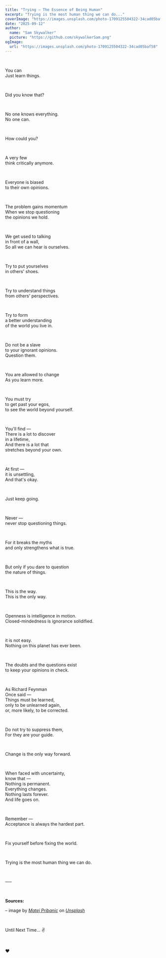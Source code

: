 ```yaml
---
title: "Trying — The Essence of Being Human"
excerpt: "Trying is the most human thing we can do..."
coverImage: "https://images.unsplash.com/photo-1709125504322-34cad05baf58"
date: "2025-09-12"
author:
  name: "Sam Skywalker"
  picture: "https://github.com/skywalkerSam.png"
ogImage:
  url: "https://images.unsplash.com/photo-1709125504322-34cad05baf58"
---
```


&nbsp;

You can  
Just learn things.

&nbsp;

Did you know that?

&nbsp;

No one knows everything.  
No one can.

&nbsp;

How could you?

&nbsp;

A very few  
think critically anymore.

&nbsp;

Everyone is biased  
to their own opinions.

&nbsp;

The problem gains momentum  
When we stop questioning  
the opinions we hold.

&nbsp;

We get used to talking  
in front of a wall,  
So all we can hear is ourselves.

&nbsp;

Try to put yourselves  
in others' shoes.

&nbsp;

Try to understand things  
from others' perspectives.

&nbsp;

Try to form  
a better understanding  
of the world you live in.

&nbsp;

Do not be a slave  
to your ignorant opinions.  
Question them.

&nbsp;

You are allowed to change  
As you learn more.

&nbsp;

You must try  
to get past your egos,  
to see the world beyond yourself.

&nbsp;

You'll find —  
There is a lot to discover  
in a lifetime,  
And there is a lot that  
stretches beyond your own.

&nbsp;

At first —  
it is unsettling,  
And that's okay.

&nbsp;

Just keep going.

&nbsp;

Never —  
never stop questioning things.

&nbsp;

For it breaks the myths  
and only strengthens what is true.

&nbsp;

But only if you dare to question  
the nature of things.

&nbsp;

This is the way.  
This is the only way.

&nbsp;

Openness is intelligence in motion.  
Closed-mindedness is ignorance solidified.

&nbsp;

it is not easy.  
Nothing on this planet has ever been.

&nbsp;

The doubts and the questions exist  
to keep your opinions in check.

&nbsp;

As Richard Feynman  
Once said —  
Things must be learned,  
only to be unlearned again,  
or, more likely, to be corrected.

&nbsp;

Do not try to suppress them,  
For they are your guide.

&nbsp;

Change is the only way forward.

&nbsp;

When faced with uncertainty,  
know that —  
Nothing is permanent.  
Everything changes.  
Nothing lasts forever.  
And life goes on.

&nbsp;

Remember —  
Acceptance is always the hardest part.

&nbsp;

Fix yourself before fixing the world.

&nbsp;

Trying is the most human thing we can do.

&nbsp;

–––

&nbsp;

**Sources:**

– image by [_Matej Pribanic_](https://unsplash.com/@bukze?utm_content=creditCopyText&utm_medium=referral&utm_source=unsplash) on [_Unsplash_](https://unsplash.com/photos/a-woman-standing-on-a-beach-next-to-the-ocean-gTRI_0KMKPM?utm_content=creditCopyText&utm_medium=referral&utm_source=unsplash)

&nbsp;

Until Next Time... ✌️

&nbsp;

❤️

&nbsp;
